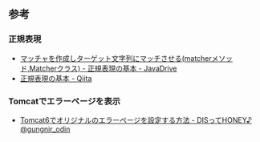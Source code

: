 ## 参考
### 正規表現
* [マッチャを作成しターゲット文字列にマッチさせる(matcherメソッド,Matcherクラス) - 正規表現の基本 - JavaDrive](http://www.javadrive.jp/regex/ini/index3.html)
* [正規表現の基本 - Qiita](http://qiita.com/Koo_zZ/items/7c8811b5cf37d700adc4)

### Tomcatでエラーページを表示
* [Tomcat6でオリジナルのエラーページを設定する方法 - DISってHONEY♪ @gungnir_odin](http://d.hatena.ne.jp/gungnir_odin/20121031/1351696326)
